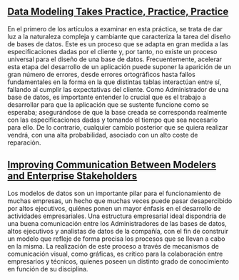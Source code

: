 ## [Data Modeling Takes Practice, Practice, Practice](https://www.dbta.com/Columns/Database-Elaborations/Data-Modeling-Takes-Practice-Practice-Practice-119800.aspx)

En el primero de los artículos a examinar en esta práctica, se trata de dar luz a la naturaleza compleja y cambiante que caracteriza la tarea del diseño de bases de datos. Este es un proceso que se adapta en gran medida a las especificaciones dadas por el cliente y, por tanto, no existe un proceso universal para el diseño de una base de datos. Frecuentemente, acelerar esta etapa del desarrollo de un aplicación puede suponer la aparición de un gran número de errores, desde errores ortográficos hasta fallos fundamentales en la forma en la que distintas tablas interactúan entre sí, fallando al cumplir las expectativas del cliente. Como Administrador de una base de datos, es importante entender lo crucial que es el trabajo a desarrollar para que la aplicación que se sustente funcione como se esperaba; asegurándose de que la base creada se corresponda realmente con las especificaciones dadas y tomando el tiempo que sea necesario para ello. De lo contrario, cualquier cambio posterior que se quiera realizar vendrá, con una alta probabilidad, asociado con un alto coste de reparación.


## [Improving Communication Between Modelers and Enterprise Stakeholders](https://www.dbta.com/Editorial/Trends-and-Applications/Improving-Communication-Between-Data-Modelers-and-Enterprise-Stakeholders-118726.aspx)

Los modelos de datos son un importante pilar para el funcionamiento de muchas empresas, un hecho que muchas veces puede pasar desapercibido por altos ejecutivos, quiénes ponen un mayor énfasis en el desarrollo de actividades empresariales. Una estructura empresarial ideal dispondría de una buena comunicación entre los Administradores de las bases de datos, altos ejecutivos y analistas de datos de la compañía, con el fin de construir un modelo que refleje de forma precisa los procesos que se llevan a cabo en la misma. La realización de este proceso a través de mecanismos de comunicación visual, como gráficas, es crítico para la colaboración entre empresarios y técnicos, quienes poseen un distinto grado de conocimiento en función de su disciplina.
